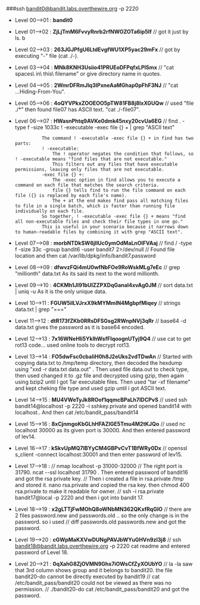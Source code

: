 ###ssh bandit0@bandit.labs.overthewire.org -p 2220

- Level 00-->01 : **bandit0**
- Level 01-->02 : **ZjLjTmM6FvvyRnrb2rfNWOZOTa6ip5If**  // got it just by ls. b
- Level 02-->03 : **263JGJPfgU6LtdEvgfWU1XP5yac29mFx**  // got by executing "-" file (cat ./-).
- Level 03-->04 : **MNk8KNH3Usiio41PRUEoDFPqfxLPlSmx**  // "cat spaces\ in\ this\ filename" or give directory name in quotes.
- Level 04-->05 : **2WmrDFRmJIq3IPxneAaMGhap0pFhF3NJ**  // "cat ...Hiding-From-You".
- Level 05-->06 : **4oQYVPkxZOOEOO5pTW81FB8j8lxXGUQw**  // used "file ./*" then found file07 has ASCII text. "cat ./-file07".
- Level 06-->07 : **HWasnPhtq9AVKe0dmk45nxy20cvUa6EG**  // find . -type f -size 1033c ! -executable -exec file {} + | grep "ASCII text" 

                The command ! -executable -exec file {} + in find has two parts:
                ! -executable:
                    The ! operator negates the condition that follows, so ! -executable means "find files that are not executable."
                    This filters out any files that have executable permissions, leaving only files that are not executable.
                -exec file {} +:
                    The -exec option in find allows you to execute a command on each file that matches the search criteria.
                    file {} tells find to run the file command on each file ({} is replaced by each file's name).
                    The + at the end makes find pass all matching files to file in a single batch, which is faster than running file individually on each file.
                So together, ! -executable -exec file {} + means "find all non-executable files and check their file types in one go."
                This is useful in your scenario because it narrows down to human-readable files by combining it with grep "ASCII text".

- Level 07-->08 : **morbNTDkSW6jIlUc0ymOdMaLnOlFVAaj**  // find / -type f -size 33c -group bandit6 -user bandit7 2>/dev/null 
                                          // Found file location and then cat /var/lib/dpkg/info/bandit7.password
                                         
- Level 08-->09 : **dfwvzFQi4mU0wfNbFOe9RoWskMLg7eEc**  // grep "millionth" data.txt  As its said its next to the word millionth.
- Level 09-->10 : **4CKMh1JI91bUIZZPXDqGanal4xvAg0JM**  // sort data.txt | uniq -u  As it is the only unique data. 
- Level 10-->11 : **FGUW5ilLVJrxX9kMYMmlN4MgbpfMiqey**  // strings data.txt | grep "==="
- Level 11-->12 : **dtR173fZKb0RRsDFSGsg2RWnpNVj3qRr**  // base64 -d data.txt  gives the password as it is base64 encoded.
- Level 12-->13 : **7x16WNeHIi5YkIhWsfFIqoognUTyj9Q4**  // use cat to get rot13 code... used online tools to decrypt rot13.
- Level 13-->14 : **FO5dwFsc0cbaIiH0h8J2eUks2vdTDwAn**  // Started with copying data.txt to /tmp/temp directory, then decoded the hexdump using "xxd -r data.txt data.out" .
            Then used file data.out to check type, then used changed it to .gz file and decrypted using gzip, then again using bzip2 until I got Tar executable files.
            Then used "tar -xf filename" and kept cheking file type and used gzip until i got ASCII text.

- Level 14-->15 : **MU4VWeTyJk8ROof1qqmcBPaLh7lDCPvS**  // used ssh bandit14@localhost -p 2220 -i sshkey.private  and opened bandit14 with localhost..
                                          And then cat /etc/bandit_pass/bandit14
                                          
- Level 15-->16 : **8xCjnmgoKbGLhHFAZlGE5Tmu4M2tKJQo**  // used nc localhost 30000 as its given port is 30000. And then entered password of lev14.
- Level 16-->17 : **kSkvUpMQ7lBYyCM4GBPvCvT1BfWRy0Dx**  // openssl s_client -connect localhost:30001  and then enter password of lev15.
- Level 17-->18 :  // nmap localhost -p 31000-32000
                   // The right port is 31790. ncat --ssl localhost 31790 . Then entered password of bandit16 and got the rsa private key. 
                   // Then i created a file in rsa.private /tmp and stored it. nano rsa.private and copied the rsa key. then chmod 400 rsa.private to make it readable for owner. 
                   //  ssh -i rsa.private bandit17@local -p 2220  and then i got into bandit 17.

- Level 18-->19 : **x2gLTTjFwMOhQ8oWNbMN362QKxfRqGlO** // there are 2 files password.new and passwords.old .. so the only change is in the password. so i used 
                                         // diff passwords.old passwords.new and got the password.
- Level 19-->20 : **cGWpMaKXVwDUNgPAVJbWYuGHVn9zl3j8** // ssh bandit18@bandit.labs.overthewire.org -p 2220 cat readme  and entered password of Level 18. 
- Level 20-->21 : **0qXahG8ZjOVMN9Ghs7iOWsCfZyXOUbYO** // la -la  saw that 3rd column shows group and it belongs to bandit20. the file bandit20-do cannot be directly executed by bandit19
                                         // cat /etc/bandit_pass/bandit20  could not be viewed as there was no permission.
                                         // ./bandit20-do cat /etc/bandit_pass/bandit20  and got the password. 
